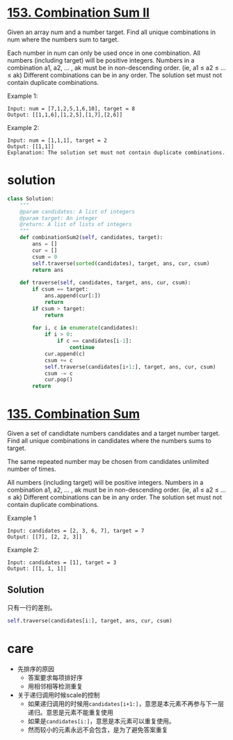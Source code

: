 # [153. Combination Sum II](https://www.lintcode.com/problem/combination-sum-ii/description)

Given an array num and a number target. Find all unique combinations in num where the numbers sum to target.

Each number in num can only be used once in one combination.
All numbers (including target) will be positive integers.
Numbers in a combination a1, a2, … , ak must be in non-descending order. (ie, a1 ≤ a2 ≤ … ≤ ak)
Different combinations can be in any order.
The solution set must not contain duplicate combinations.

Example 1:
```
Input: num = [7,1,2,5,1,6,10], target = 8
Output: [[1,1,6],[1,2,5],[1,7],[2,6]]
```
Example 2:
```
Input: num = [1,1,1], target = 2
Output: [[1,1]]
Explanation: The solution set must not contain duplicate combinations.
```

# solution
```python
class Solution:
    """
    @param candidates: A list of integers
    @param target: An integer
    @return: A list of lists of integers
    """
    def combinationSum2(self, candidates, target):
        ans = []
        cur = []
        csum = 0
        self.traverse(sorted(candidates), target, ans, cur, csum)
        return ans
    
    def traverse(self, candidates, target, ans, cur, csum):
        if csum == target:
            ans.append(cur[:])
            return
        if csum > target:
            return
        
        for i, c in enumerate(candidates):
            if i > 0:
                if c == candidates[i-1]:
                    continue
            cur.append(c)
            csum += c
            self.traverse(candidates[i+1:], target, ans, cur, csum)
            csum -= c
            cur.pop()
        return 
```

# [135. Combination Sum](https://www.lintcode.com/problem/combination-sum/description)

Given a set of candidtate numbers candidates and a target number target. Find all unique combinations in candidates where the numbers sums to target.

The same repeated number may be chosen from candidates unlimited number of times.

All numbers (including target) will be positive integers.
Numbers in a combination a1, a2, … , ak must be in non-descending order. (ie, a1 ≤ a2 ≤ … ≤ ak)
Different combinations can be in any order.
The solution set must not contain duplicate combinations.

Example 1
```
Input: candidates = [2, 3, 6, 7], target = 7
Output: [[7], [2, 2, 3]]
```
Example 2:
```
Input: candidates = [1], target = 3
Output: [[1, 1, 1]]
```
## Solution
只有一行的差别。
```python
self.traverse(candidates[i:], target, ans, cur, csum)
```

# care
- 先排序的原因
    - 答案要求每项排好序
    - 用相邻相等检测重复
- 关于递归调用时候scale的控制
    - 如果递归调用的时候用`candidates[i+1:]`，意思是本元素不再参与下一层递归。意思是元素不能重复使用
    - 如果是`candidates[i:]`，意思是本元素可以重复使用。
    - 然而较小的元素永远不会包含，是为了避免答案重复